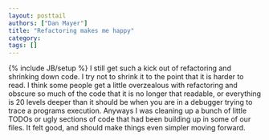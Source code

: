 ```yaml
---
layout: posttail
authors: ["Dan Mayer"]
title: "Refactoring makes me happy"
category:
tags: []
---
```

{% include JB/setup %}
I still get such a kick out of refactoring and shrinking down code. I try not to shrink it to the point that it is harder to read. I think some people get a little overzealous with refactoring and obscure so much of the code that it is no longer that readable, or everything is 20 levels deeper than it should be when you are in a debugger trying to trace a programs execution.    Anyways I was cleaning up a bunch of little TODOs or ugly sections of code that had been building up in some of our files. It felt good, and should make things even simpler moving forward.